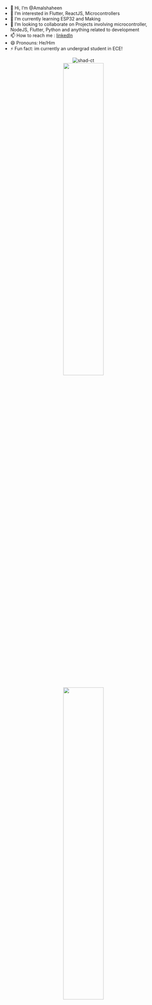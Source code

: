 - 👋 Hi, I’m @Amalshaheen
- 👀 I’m interested in Flutter, ReactJS, Microcontrollers
- 🌱 I’m currently learning ESP32 and Making
- 💞️ I’m looking to collaborate on Projects involving microcontroller, NodeJS, Flutter, Python and anything related to development
- 📫 How to reach me : [linkedIn](https://www.linkedin.com/in/amal-shaheen-84b860287/)
- 😄 Pronouns: He/Him
- ⚡ Fun fact: im currently an undergrad student in ECE!


<p align="center">
    <img src="https://komarev.com/ghpvc/?username=Amalshaheen&label=Total%20Visitors%20:%20&color=orange&style=flat" alt="shad-ct"/>
    <br>
  <img height="50%" width="auto" src ="https://github-readme-stats.vercel.app/api?username=Amalshaheen&show_icons=true&count_private=true&theme=darcula&hide_border=true&hide=issues,contribs&bg_color=00000000">

  <img height="50%" width="auto" src ="https://github-readme-stats.vercel.app/api/top-langs/?username=Amalshaheen&layout=compact&hide_border=true&theme=darcula&bg_color=00000000&langs_count=6&hide=jupyter%20notebook,tex,css,php&exclude_repo=Pacman-AI">  
  <br>
<img src="https://user-images.githubusercontent.com/74038190/212284100-561aa473-3905-4a80-b561-0d28506553ee.gif" width="700">
<br><br>

 <img src="https://streak-stats.demolab.com?user=Amalshaheen&theme=darcula&hide_border=true&background=FFFFFF00" alt="GitHub Streak"/>

<img src="https://github-profile-summary-cards.vercel.app/api/cards/profile-details?username=Amalshaheen&theme=github_dark">
</p>
